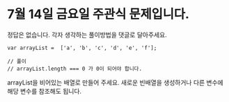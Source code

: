 # 7월 14일 금요일 주관식 문제입니다.

정답은 없습니다. 각자 생각하는 풀이방법을 댓글로 달아주세요.

```
var arrayList =  ['a', 'b', 'c', 'd', 'e', 'f'];

// 풀이
// arrayList.length === 0 가 0이 되어야 합니다.
```

arrayList을 비어있는 배열로 만들어 주세요. 새로운 빈배열을 생성하거나 다른 변수에 해당 변수를 참조해도 됩니다. 